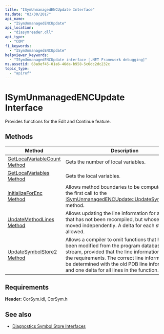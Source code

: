 ```yaml
---
title: "ISymUnmanagedENCUpdate Interface"
ms.date: "03/30/2017"
api_name: 
  - "ISymUnmanagedENCUpdate"
api_location: 
  - "diasymreader.dll"
api_type: 
  - "COM"
f1_keywords: 
  - "ISymUnmanagedENCUpdate"
helpviewer_keywords: 
  - "ISymUnmanagedENCUpdate interface [.NET Framework debugging]"
ms.assetid: 63a9ef45-01a6-46da-b958-5c6dc2dc232c
topic_type: 
  - "apiref"
---
```

# ISymUnmanagedENCUpdate Interface
Provides functions for the Edit and Continue feature.  
  
## Methods  
  
|Method|Description|  
|------------|-----------------|  
|[GetLocalVariableCount Method](../../../../docs/framework/unmanaged-api/diagnostics/isymunmanagedencupdate-getlocalvariablecount-method.md)|Gets the number of local variables.|  
|[GetLocalVariables Method](../../../../docs/framework/unmanaged-api/diagnostics/isymunmanagedencupdate-getlocalvariables-method.md)|Gets the local variables.|  
|[InitializeForEnc Method](../../../../docs/framework/unmanaged-api/diagnostics/isymunmanagedencupdate-initializeforenc-method.md)|Allows method boundaries to be computed before the first call to the [ISymUnmanagedENCUpdate::UpdateSymbolStore2](../../../../docs/framework/unmanaged-api/diagnostics/isymunmanagedencupdate-updatesymbolstore2-method.md) method.|  
|[UpdateMethodLines Method](../../../../docs/framework/unmanaged-api/diagnostics/isymunmanagedencupdate-updatemethodlines-method.md)|Allows updating the line information for a method that has not been recompiled, but whose lines have moved independently. A delta for each statement is allowed.|  
|[UpdateSymbolStore2 Method](../../../../docs/framework/unmanaged-api/diagnostics/isymunmanagedencupdate-updatesymbolstore2-method.md)|Allows a compiler to omit functions that have not been modified from the program database (PDB) stream, provided that the line information meets the requirements. The correct line information can be determined with the old PDB line information and one delta for all lines in the function.|  
  
## Requirements  
 **Header:** CorSym.idl, CorSym.h  
  
## See also

- [Diagnostics Symbol Store Interfaces](../../../../docs/framework/unmanaged-api/diagnostics/diagnostics-symbol-store-interfaces.md)
